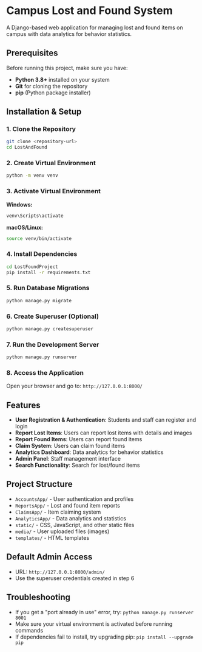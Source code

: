 # Campus Lost and Found System

A Django-based web application for managing lost and found items on campus with data analytics for behavior statistics.

## Prerequisites

Before running this project, make sure you have:

- **Python 3.8+** installed on your system
- **Git** for cloning the repository
- **pip** (Python package installer)

## Installation & Setup

### 1. Clone the Repository
```bash
git clone <repository-url>
cd LostAndFound
```

### 2. Create Virtual Environment
```bash
python -m venv venv
```

### 3. Activate Virtual Environment

**Windows:**
```bash
venv\Scripts\activate
```

**macOS/Linux:**
```bash
source venv/bin/activate
```

### 4. Install Dependencies
```bash
cd LostFoundProject
pip install -r requirements.txt
```

### 5. Run Database Migrations
```bash
python manage.py migrate
```

### 6. Create Superuser (Optional)
```bash
python manage.py createsuperuser
```

### 7. Run the Development Server
```bash
python manage.py runserver
```

### 8. Access the Application
Open your browser and go to: `http://127.0.0.1:8000/`

## Features

- **User Registration & Authentication**: Students and staff can register and login
- **Report Lost Items**: Users can report lost items with details and images
- **Report Found Items**: Users can report found items
- **Claim System**: Users can claim found items
- **Analytics Dashboard**: Data analytics for behavior statistics
- **Admin Panel**: Staff management interface
- **Search Functionality**: Search for lost/found items

## Project Structure

- `AccountsApp/` - User authentication and profiles
- `ReportsApp/` - Lost and found item reports
- `ClaimsApp/` - Item claiming system
- `AnalyticsApp/` - Data analytics and statistics
- `static/` - CSS, JavaScript, and other static files
- `media/` - User uploaded files (images)
- `templates/` - HTML templates

## Default Admin Access

- URL: `http://127.0.0.1:8000/admin/`
- Use the superuser credentials created in step 6

## Troubleshooting

- If you get a "port already in use" error, try: `python manage.py runserver 8001`
- Make sure your virtual environment is activated before running commands
- If dependencies fail to install, try upgrading pip: `pip install --upgrade pip`
